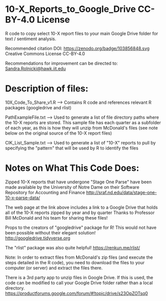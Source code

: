 # 10-X_Reports_to_Google_Drive  CC-BY-4.0 License
R code to copy select 10-X report files to your main Google Drive folder for text / sentiment analysis. 

Recommended citation
DOI: https://zenodo.org/badge/103856848.svg
Creative Commons License CC-BY-4.0

Recommendations for improvement can be directed to: Sandra.Rolnicki@hawk.iit.edu

# Description of files:
10X_Code_To_Share_v1.R --> Contains R code and references relevant R packages (googledrive and rlist)

PathExampleFile.txt --> Used to generate a list of file directory paths where the 10-X reports are stored. This sample file has each quarter as a subfolder of each year, as this is how they will unzip from McDonald's files (see note below on the original source of the 10-X report files)

CIK_List_Sample.txt --> Used to generate a list of "10-X" reports to pull by specifying the "pattern" that will be used by R to identify the files

# Notes on What This Code Does:
Zipped 10-X reports that have undergone "Stage One Parse" have been made available by the University of Notre Dame on their Software Repository for Accounting and Finance
http://sraf.nd.edu/data/stage-one-10-x-parse-data/

The web page at the link above includes a link to a Google Drive that holds all of the 10-X reports zipped by year and by quarter
Thanks to Professor Bill McDonald and his team for sharing these files!

Props to the creators of "googledrive" package for R! This would not have been possible without their elegant solution!
http://googledrive.tidyverse.org

The "rlist" package was also quite helpful!
https://renkun.me/rlist/

Note: In order to extract files from McDonald's zip files (and execute the steps detailed in the R code), you need to download the files to your computer (or server) and extract the files there.

There is a 3rd party app to unzip files in Google Drive. If this is used, the code can be modified to call your Google Drive folder rather than a local directory.
https://productforums.google.com/forum/#!topic/drive/s23OpZOTsq0
